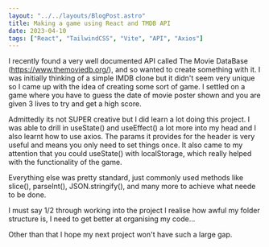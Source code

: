 ```yaml
---
layout: "../../layouts/BlogPost.astro"
title: Making a game using React and TMDB API
date: 2023-04-10
tags: ["React", "TailwindCSS", "Vite", "API", "Axios"]
---
```


I recently found a very well documented API called The Movie DataBase (https://www.themoviedb.org/), and so wanted to create something with it. I was initially thinking of a simple IMDB clone but it didn't seem very unique so I came up with the idea of creating some sort of game. I settled on a game where you have to guess the date of movie poster shown and you are given 3 lives to try and get a high score.

Admittedly its not SUPER creative but I did learn a lot doing this project. I was able to drill in useState() and useEffect() a lot more into my head and I also learnt how to use axios. The params it provides for the header is very useful and means you only need to set things once. It also came to my attention that you could useState() with localStorage, which really helped with the functionality of the game.

Everything else was pretty standard, just commonly used methods like slice(), parseInt(), JSON.stringify(), and many more to achieve what neede to be done.

I must say 1/2 through working into the project I realise how awful my folder structure is, I need to get better at organising my code...

Other than that I hope my next project won't have such a large gap.
